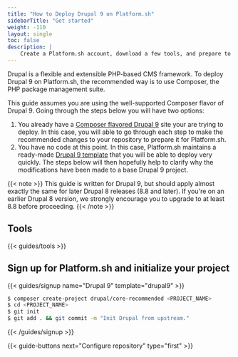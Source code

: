 ```yaml
---
title: "How to Deploy Drupal 9 on Platform.sh"
sidebarTitle: "Get started"
weight: -110
layout: single
toc: false
description: |
    Create a Platform.sh account, download a few tools, and prepare to deploy Drupal.
---
```


Drupal is a flexible and extensible PHP-based CMS framework. To deploy Drupal 9 on Platform.sh, the recommended way is to use Composer, the PHP package management suite.

This guide assumes you are using the well-supported Composer flavor of Drupal 9. Going through the steps below you will have two options:

1. You already have a [Composer flavored Drupal 9](https://github.com/drupal/recommended-project/tree/9.0.x) site your are trying to deploy. In this case, you will able to go through each step to make the recommended changes to your repository to prepare it for Platform.sh.
2. You have no code at this point. In this case, Platform.sh maintains a ready-made [Drupal 9 template](https://github.com/platformsh-templates/drupal9) that you will be able to deploy very quickly. The steps below will then hopefully help to clarify why the modifications have been made to a base Drupal 9 project.

{{< note >}}
This guide is written for Drupal 9, but should apply almost exactly the same for later Drupal 8 releases (8.8 and later).  If you're on an earlier Drupal 8 version, we strongly encourage you to upgrade to at least 8.8 before proceeding.
{{< /note >}}

## Tools

{{< guides/tools >}}

## Sign up for Platform.sh and initialize your project

{{< guides/signup name="Drupal 9" template="drupal9" >}}

```bash
$ composer create-project drupal/core-recommended <PROJECT_NAME>
$ cd <PROJECT_NAME>
$ git init
$ git add . && git commit -m "Init Drupal from upstream."
```

{{< /guides/signup >}}

{{< guide-buttons next="Configure repository" type="first" >}}
